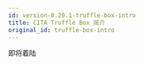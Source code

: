 ```yaml
---
id: version-0.20.1-truffle-box-intro
title: CITA Truffle Box 简介
original_id: truffle-box-intro
---
```


即将着陆